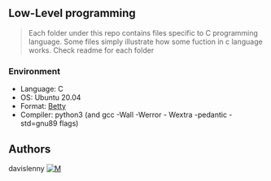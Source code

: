 ## Low-Level programming
> Each folder under this repo contains files specific to C programming language.
> Some files simply illustrate how some fuction in c language works.
> Check readme for each folder

### Environment
* Language: C
* OS: Ubuntu 20.04
* Format: [Betty](https://github.com/holbertonschool/Betty/wiki)
* Compiler: python3 (and gcc -Wall -Werror - Wextra -pedantic -std=gnu89 flags)

## Authors
davislenny [![M](https://upload.wikimedia.org/wikipedia/fr/thumb/c/c8/Twitter_Bird.svg/30px-Twitter_Bird.svg.png)](https://twitter.com/home) 
